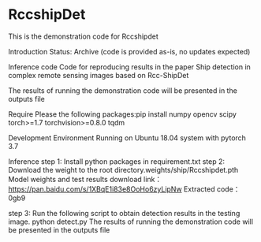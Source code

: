 # RccshipDet
This is the demonstration code for Rccshipdet


Introduction
Status: Archive (code is provided as-is, no updates expected)


Inference code
Code for reproducing results in the paper Ship detection in complex remote sensing images based on Rcc-ShipDet


The results of running the demonstration code will be presented in the outputs file

Require
Please the following packages:pip install
numpy
opencv
scipy 
torch>=1.7
torchvision>=0.8.0
tqdm


Development Environment
Running on Ubuntu 18.04 system with pytorch 3.7

Inference
step 1: Install python packages in requirement.txt 
step 2: Download the weight to the root directory.weights/ship/Rccshipdet.pth
Model weights and test results download link：https://pan.baidu.com/s/1XBqE1i83e8OoHo6zyLipNw  Extracted code：0gb9

step 3: Run the following script to obtain detection results in the testing image.
python detect.py
The results of running the demonstration code will be presented in the outputs file



